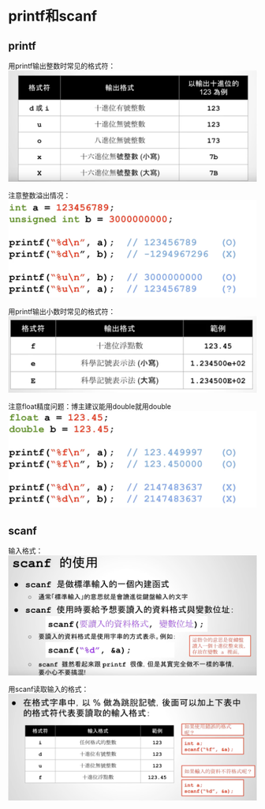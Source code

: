 
# printf和scanf

## printf

用printf输出整数时常见的格式符：
![printf输出整数](pics//pic-1.jpg)

注意整数溢出情况：
![printf常见的整数输出格式](pics//pic-2.jpg)


用printf输出小数时常见的格式符：
![printf输出小数](pics//pic-3.jpg)

注意float精度问题：博主建议能用double就用double
![printf输出小数精度问题](pics//pic-4.jpg)


## scanf

输入格式：
![scanf输入格式](pics//pic-5.jpg)

用scanf读取输入的格式：
![用scanf读取输入的格式](pics//pic-6.jpg)

